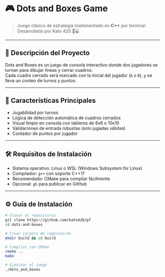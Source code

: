 # 🎮 Dots and Boxes Game

> Juego clásico de estrategia implementado en **C++** por terminal  
> Desarrollado por Kato 420 🧠💻

---

## 🧩 Descripción del Proyecto

Dots and Boxes es un juego de consola interactivo donde dos jugadores se turnan para dibujar líneas y cerrar cuadros.  
Cada cuadro cerrado será marcado con la inicial del jugador (`A` o `B`), y se lleva un conteo de turnos y puntos.

---

## 🚀 Características Principales

- Jugabilidad por turnos
- Lógica de detección automática de cuadros cerrados
- Visual limpio en consola con tableros de 6x6 o 10x10
- Validaciones de entrada robustas (solo jugadas válidas)
- Contador de puntos por jugador

---

## 🛠 Requisitos de Instalación

- Sistema operativo: Linux o WSL (Windows Subsystem for Linux)
- Compilador: `g++` con soporte C++17
- Recomendado: CMake para compilar fácilmente
- Opcional: `gh` para publicar en GitHub

---

## ⚙️ Guía de Instalación

```bash
# Clonar el repositorio
git clone https://github.com/kato420/pf
cd dots-and-boxes

# Crear carpeta de compilación
mkdir build && cd build

# Compilar con CMake
cmake ..
make

# Ejecutar el juego
./dots_and_boxes


